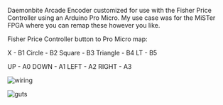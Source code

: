 Daemonbite Arcade Encoder customized for use with the Fisher Price Controller using an Arduino Pro Micro.
My use case was for the MiSTer FPGA where you can remap these however you like.

Fisher Price Controller button to Pro Micro map:

X - B1
Circle - B2
Square - B3
Triangle - B4
LT - B5

UP - A0
DOWN - A1
LEFT - A2
RIGHT - A3

![wiring](https://github.com/svirant/FisherPriceController_Arduino/assets/62872229/927fd66c-30b1-4238-81b8-79b671a74bb7)

![guts](https://github.com/svirant/FisherPriceController_Arduino/assets/62872229/fc62230c-be8a-49b3-b64d-884a8ae3294b)
